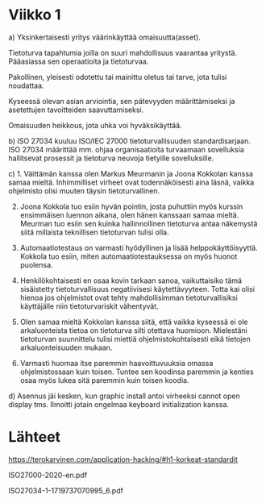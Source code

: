 # Viikko 1

a) Yksinkertaisesti yritys väärinkäyttää omaisuutta(asset).

   Tietoturva tapahtumia joilla on suuri mahdollisuus vaarantaa yritystä. Pääasiassa sen operaatioita ja tietoturvaa.
   
   Pakollinen, yleisesti odotettu tai mainittu oletus tai tarve, jota tulisi noudattaa.
   
   Kyseessä olevan asian arviointia, sen pätevyyden määrittämiseksi ja asetettujen tavoitteiden saavuttamiseksi.
   
   Omaisuuden heikkous, jota uhka voi hyväksikäyttää.

b) ISO 27034 kuuluu ISO/IEC 27000 tietoturvallisuuden standardisarjaan. ISO 27034 määrittää mm. ohjaa organisaatioita turvaamaan sovelluksia hallitsevat prosessit ja    tietoturva neuvoja tietyille sovelluksille.

c) 1. Väittämän kanssa olen Markus Meurmanin ja Joona Kokkolan kanssa samaa mieltä. Inhimmilliset virheet ovat todennäköisesti aina läsnä, vaikka ohjelmisto olisi muuten täysin tietoturvallinen.

2. Joona Kokkola tuo esiin hyvän pointin, josta puhuttiin myös kurssin ensimmäisen luennon aikana, olen hänen kanssaan samaa mieltä. Meurman tuo esiin sen kuinka hallinnollinen tietoturva antaa näkemystä siitä millaista teknillisen tietoturvan tulisi olla.
   
3. Automaatiotestaus on varmasti hyödyllinen ja lisää helppokäyttöisyyttä. Kokkola tuo esiin, miten automaatiotestauksessa on myös huonot puolensa.
   
4. Henkilökohtaisesti en osaa kovin tarkaan sanoa, vaikuttaisiko tämä sisäistetty tietoturvallisuus negatiivisesi käytettävyyteen. Totta kai olisi hienoa jos ohjelmistot ovat tehty mahdollisimman tietoturvallisiksi käyttäjälle niin tietoturvariskit vähentyvät.
   
5. Olen samaa mieltä Kokkolan kanssa siitä, että vaikka kyseessä ei ole arkaluonteista tietoa on tietoturva silti otettava huomioon. Mielestäni tietoturvan suunnittelu tulisi miettiä ohjelmistokohtaisesti eikä tietojen arkaluonteisuuden mukaan.
   
6. Varmasti huomaa itse paremmin haavoittuvuuksia omassa ohjelmistossaan kuin toisen. Tuntee sen koodinsa paremmin ja kenties osaa myös lukea sitä paremmin kuin toisen koodia.

d) Asennus jäi kesken, kun graphic install antoi virheeksi cannot open display tms. Ilmoitti jotain ongelmaa keyboard initialization kanssa.


# Lähteet

https://terokarvinen.com/application-hacking/#h1-korkeat-standardit

ISO27000-2020-en.pdf

ISO27034-1-1719737070995_6.pdf

